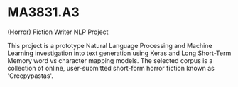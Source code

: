 # MA3831.A3
(Horror) Fiction Writer NLP Project

This project is a prototype Natural Language Processing and Machine Learning investigation into text generation using Keras and Long Short-Term Memory word vs character mapping models. The selected corpus is a collection of online, user-submitted short-form horror fiction known as 'Creepypastas'. 
